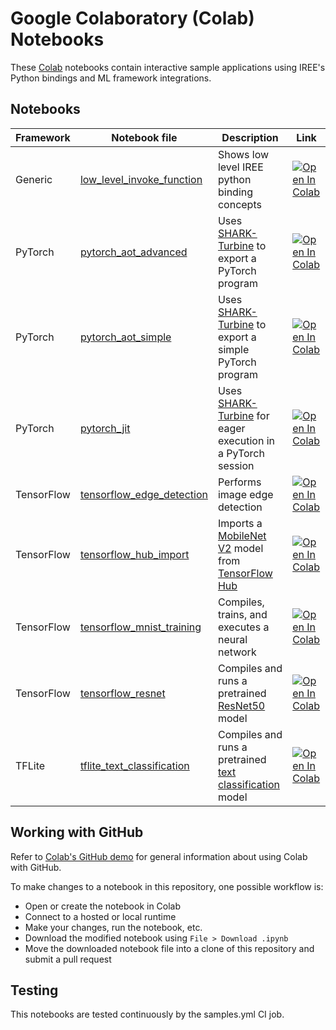 # Google Colaboratory (Colab) Notebooks

These [Colab](https://colab.google/) notebooks contain interactive sample
applications using IREE's Python bindings and ML framework integrations.

## Notebooks

Framework | Notebook file | Description | Link
--------  | ------------- | ----------- | ----
Generic | [low_level_invoke_function](low_level_invoke_function.ipynb) | Shows low level IREE python binding concepts | [![Open In Colab](https://colab.research.google.com/assets/colab-badge.svg)](https://colab.research.google.com/github/iree-org/iree/blob/main/samples/colab/low_level_invoke_function.ipynb)
PyTorch | [pytorch_aot_advanced](pytorch_aot_advanced.ipynb) | Uses [SHARK-Turbine](https://github.com/nod-ai/SHARK-Turbine) to export a PyTorch program | [![Open In Colab](https://colab.research.google.com/assets/colab-badge.svg)](https://colab.research.google.com/github/iree-org/iree/blob/main/samples/colab/pytorch_aot_advanced.ipynb)
PyTorch | [pytorch_aot_simple](pytorch_aot_simple.ipynb) | Uses [SHARK-Turbine](https://github.com/nod-ai/SHARK-Turbine) to export a simple PyTorch program | [![Open In Colab](https://colab.research.google.com/assets/colab-badge.svg)](https://colab.research.google.com/github/iree-org/iree/blob/main/samples/colab/pytorch_aot_simple.ipynb)
PyTorch | [pytorch_jit](pytorch_jit.ipynb) | Uses [SHARK-Turbine](https://github.com/nod-ai/SHARK-Turbine) for eager execution in a PyTorch session | [![Open In Colab](https://colab.research.google.com/assets/colab-badge.svg)](https://colab.research.google.com/github/iree-org/iree/blob/main/samples/colab/pytorch_jit.ipynb)
TensorFlow | [tensorflow_edge_detection](tensorflow_edge_detection.ipynb) |Performs image edge detection | [![Open In Colab](https://colab.research.google.com/assets/colab-badge.svg)](https://colab.research.google.com/github/iree-org/iree/blob/main/samples/colab/tensorflow_edge_detection.ipynb)
TensorFlow | [tensorflow_hub_import](tensorflow_hub_import.ipynb) | Imports a [MobileNet V2](https://tfhub.dev/google/tf2-preview/mobilenet_v2/classification) model from [TensorFlow Hub](https://tfhub.dev/) | [![Open In Colab](https://colab.research.google.com/assets/colab-badge.svg)](https://colab.research.google.com/github/iree-org/iree/blob/main/samples/colab/tensorflow_hub_import.ipynb)
TensorFlow | [tensorflow_mnist_training](tensorflow_mnist_training.ipynb) | Compiles, trains, and executes a neural network | [![Open In Colab](https://colab.research.google.com/assets/colab-badge.svg)](https://colab.research.google.com/github/iree-org/iree/blob/main/samples/colab/tensorflow_mnist_training.ipynb)
TensorFlow | [tensorflow_resnet](tensorflow_resnet.ipynb) | Compiles and runs a pretrained [ResNet50](https://www.tensorflow.org/api_docs/python/tf/keras/applications/ResNet50) model | [![Open In Colab](https://colab.research.google.com/assets/colab-badge.svg)](https://colab.research.google.com/github/iree-org/iree/blob/main/samples/colab/tensorflow_resnet.ipynb)
TFLite | [tflite_text_classification](tflite_text_classification.ipynb) | Compiles and runs a pretrained [text classification](https://www.tensorflow.org/lite/examples/text_classification/overview) model | [![Open In Colab](https://colab.research.google.com/assets/colab-badge.svg)](https://colab.research.google.com/github/iree-org/iree/blob/main/samples/colab/tflite_text_classification.ipynb)

## Working with GitHub

Refer to
[Colab's GitHub demo](https://colab.research.google.com/github/googlecolab/colabtools/blob/main/notebooks/colab-github-demo.ipynb)
for general information about using Colab with GitHub.

To make changes to a notebook in this repository, one possible workflow is:

*   Open or create the notebook in Colab
*   Connect to a hosted or local runtime
*   Make your changes, run the notebook, etc.
*   Download the modified notebook using `File > Download .ipynb`
*   Move the downloaded notebook file into a clone of this repository and submit
    a pull request

## Testing

This notebooks are tested continuously by the samples.yml CI job.
